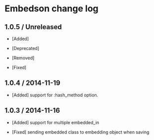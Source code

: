 # Embedson change log

## 1.0.5 / Unreleased

* [Added]

* [Deprecated]

* [Removed]

* [Fixed]

## 1.0.4 / 2014-11-19

* [Added] support for :hash_method option.

## 1.0.3 / 2014-11-16

* [Added] support for multiple embedded_in

* [Fixed] sending embedded class to embedding object when saving
